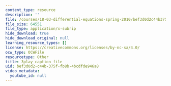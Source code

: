 ```yaml
---
content_type: resource
description: ''
file: /courses/18-03-differential-equations-spring-2010/bef3d0d2c44b375ffb8b4bcdfde946a8_qZHseRxAWZ8.srt
file_size: 64551
file_type: application/x-subrip
hide_download: true
hide_download_original: null
learning_resource_types: []
license: https://creativecommons.org/licenses/by-nc-sa/4.0/
ocw_type: OCWFile
resourcetype: Other
title: 3play caption file
uid: bef3d0d2-c44b-375f-fb8b-4bcdfde946a8
video_metadata:
  youtube_id: null
---
```

